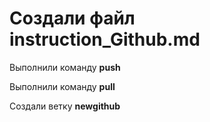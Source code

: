 # Создали файл instruction_Github.md

Выполнили команду **push**

Выполнили команду **pull**

Создали ветку **newgithub**

